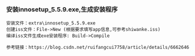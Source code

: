 ### 安装innosetup_5.5.9.exe,生成安装程序
```
安装文件：extra\innosetup_5.5.9.exe
创建iss文件：File->New (根据要求填写app信息,可参考shiwanke.iss)
编译iss文件生成exe安装程序: Build->Compile

参考链接：https://blog.csdn.net/ruifangcui7758/article/details/6662646
```

